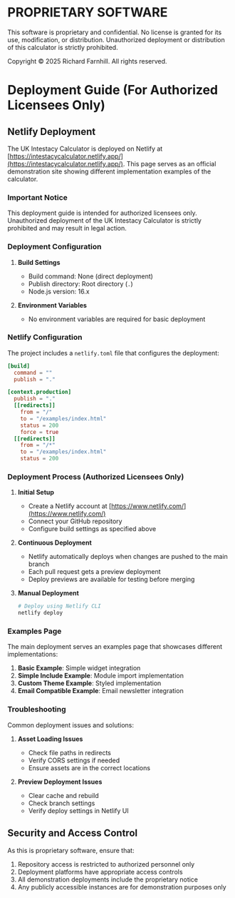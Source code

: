 # PROPRIETARY SOFTWARE
This software is proprietary and confidential. No license is granted for its use, modification, or distribution.
Unauthorized deployment or distribution of this calculator is strictly prohibited.

Copyright © 2025 Richard Farnhill. All rights reserved.

# Deployment Guide (For Authorized Licensees Only)

## Netlify Deployment

The UK Intestacy Calculator is deployed on Netlify at [https://intestacycalculator.netlify.app/](https://intestacycalculator.netlify.app/). This page serves as an official demonstration site showing different implementation examples of the calculator.

### Important Notice
This deployment guide is intended for authorized licensees only. Unauthorized deployment of the UK Intestacy Calculator is strictly prohibited and may result in legal action.

### Deployment Configuration

1. **Build Settings**
   - Build command: None (direct deployment)
   - Publish directory: Root directory (`.`)
   - Node.js version: 16.x

2. **Environment Variables**
   - No environment variables are required for basic deployment

### Netlify Configuration

The project includes a `netlify.toml` file that configures the deployment:

```toml
[build]
  command = ""
  publish = "."

[context.production]
  publish = "."
  [[redirects]]
    from = "/"
    to = "/examples/index.html"
    status = 200
    force = true
  [[redirects]]
    from = "/*"
    to = "/examples/index.html"
    status = 200
```

### Deployment Process (Authorized Licensees Only)

1. **Initial Setup**
   - Create a Netlify account at [https://www.netlify.com/](https://www.netlify.com/)
   - Connect your GitHub repository
   - Configure build settings as specified above

2. **Continuous Deployment**
   - Netlify automatically deploys when changes are pushed to the main branch
   - Each pull request gets a preview deployment
   - Deploy previews are available for testing before merging

3. **Manual Deployment**
   ```bash
   # Deploy using Netlify CLI
   netlify deploy
   ```

### Examples Page

The main deployment serves an examples page that showcases different implementations:

1. **Basic Example**: Simple widget integration
2. **Simple Include Example**: Module import implementation
3. **Custom Theme Example**: Styled implementation
4. **Email Compatible Example**: Email newsletter integration

### Troubleshooting

Common deployment issues and solutions:

1. **Asset Loading Issues**
   - Check file paths in redirects
   - Verify CORS settings if needed
   - Ensure assets are in the correct locations

2. **Preview Deployment Issues**
   - Clear cache and rebuild
   - Check branch settings
   - Verify deploy settings in Netlify UI 

## Security and Access Control

As this is proprietary software, ensure that:

1. Repository access is restricted to authorized personnel only
2. Deployment platforms have appropriate access controls
3. All demonstration deployments include the proprietary notice
4. Any publicly accessible instances are for demonstration purposes only 
